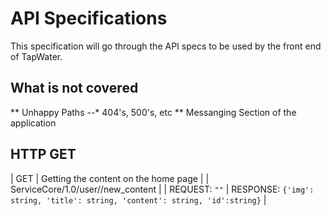 #  API Specifications
This specification will go through the API specs to be used by the front end of TapWater.

##  What is not covered
** Unhappy Paths
--* 404's, 500's, etc
** Messanging Section of the application

##  HTTP GET

| GET | Getting the content on the home page |
| ServiceCore/1.0/user/<id>/new_content |
| REQUEST: `""` | RESPONSE:  `{'img': string, 'title': string, 'content': string, 'id':string}` |